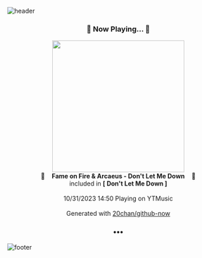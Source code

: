 ![header](https://capsule-render.vercel.app/api?type=wave&height=170&section=header&fontColor=090707&fontAlignX=45&fontAlignY=65&fontSize=100)

<h3 align="center">🎵 Now Playing... 🎵</h3>
<p align="center">
  <a href="https://music.youtube.com/watch?v=wIwqxGGmddU">
    <img width="300" src="https://lh3.googleusercontent.com/gtskzh1aA6TMDWO8yD9c0lPfZQkgDIvVxXC2NkoRmvjDlKXcxoWASo6N9XRGQ-AVlhUZqA5kEvIHFyA">
  </a>
  <br>
  🎵&nbsp&nbsp&nbsp <b>Fame on Fire & Arcaeus - Don't Let Me Down</b> &nbsp&nbsp&nbsp🎵
  <br>
  included in <b>[ Don't Let Me Down ]</b>
  
  <br />
  <br />
  10/31/2023 14:50 Playing on YTMusic
  <br />
  <br />
  Generated with <a href="https://github.com/20chan/github-now">20chan/github-now</a>
</p>

<h3 align="center">•••</h3>

![footer](https://capsule-render.vercel.app/api?type=wave&height=150&section=footer)

